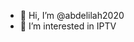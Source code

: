 - 👋 Hi, I’m @abdelilah2020
- 👀 I’m interested in IPTV


<!---
abdelilah2020/abdelilah2020 is a ✨ special ✨ repository because its `README.md` (this file) appears on your GitHub profile.
You can click the Preview link to take a look at your changes.
--->
